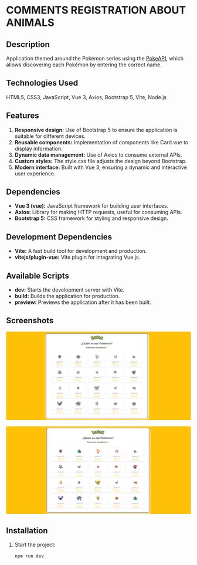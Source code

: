 # **COMMENTS REGISTRATION ABOUT ANIMALS**

## Description
Application themed around the Pokémon series using the <a href="https://pokeapi.co/" target="_blank">PokeAPI</a>, which allows discovering each Pokémon by entering the correct name.

## Technologies Used
HTML5, CSS3, JavaScript, Vue 3, Axios, Bootstrap 5, Vite, Node.js

## Features
1. **Responsive design:** Use of Bootstrap 5 to ensure the application is suitable for different devices.
2. **Reusable components:** Implementation of components like Card.vue to display information.
3. **Dynamic data management:** Use of Axios to consume external APIs.
4. **Custom styles:** The style.css file adjusts the design beyond Bootstrap.
5. **Modern interface:** Built with Vue 3, ensuring a dynamic and interactive user experience.

## Dependencies
  - **Vue 3 (vue):** JavaScript framework for building user interfaces.
  - **Axios:** Library for making HTTP requests, useful for consuming APIs.
  - **Bootstrap 5:** CSS framework for styling and responsive design.

## Development Dependencies
  - **Vite:** A fast build tool for development and production.
  - **vitejs/plugin-vue:** Vite plugin for integrating Vue.js.

## Available Scripts
  - **dev:** Starts the development server with Vite.
  - **build:** Builds the application for production.
  - **preview:** Previews the application after it has been built.

## Screenshots
<p align="center">
  <img src="src/assets/img/capture1.png" alt="Preview of the main page">
</p>

<p align="center">
  <img src="src/assets/img/capture2.png" alt="Preview of the main page">
</p>

## **Installation**
1. Start the project:
   ```bash
   npm run dev

